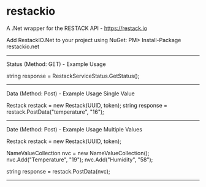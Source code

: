 # restackio
A .Net wrapper for the RESTACK API - https://restack.io

Add RestackIO.Net to your project using NuGet:
PM> Install-Package restackio.net 

-----------------------------------------------------------------------------------------
Status (Method: GET) - Example Usage

string response = RestackServiceStatus.GetStatus();


-----------------------------------------------------------------------------------------
Data (Method: Post) - Example Usage Single Value

Restack restack = new Restack(UUID, token);
string response = restack.PostData("temperature", "16");


-----------------------------------------------------------------------------------------
Date (Method: Post) - Example Usage Multiple Values

Restack restack = new Restack(UUID, token);

NameValueCollection nvc = new NameValueCollection();
nvc.Add("Temperature", "19");
nvc.Add("Humidity", "58");

string response = restack.PostData(nvc);

-----------------------------------------------------------------------------------------



